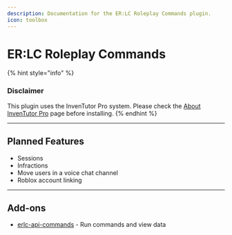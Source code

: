 ```yaml
---
description: Documentation for the ER:LC Roleplay Commands plugin.
icon: toolbox
---
```


# ER:LC Roleplay Commands

{% hint style="info" %}
### Disclaimer

This plugin uses the InvenTutor Pro system. Please check the [About InvenTutor Pro](https://app.gitbook.com/s/6H1YA21Oj3zO6OvS8OBs/about-inventutor-pro "mention") page before installing.
{% endhint %}

***

## Planned Features

* Sessions
* Infractions
* Move users in a voice chat channel
* Roblox account linking

***

## Add-ons

* [erlc-api-commands](../in-development/erlc-api-commands/ "mention") - Run commands and view data
